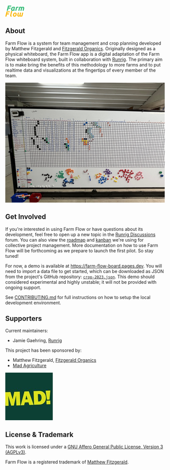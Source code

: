 ![Farm Flow logotype](src/assets/logotype_color.svg)

## About
Farm Flow is a system for team management and crop planning developed by Matthew
Fitzgerald and [Fitzgerald Organics](https://fitzgeraldorganics.net). Originally
designed as a physical whiteboard, the Farm Flow app is a digital adaptation of
the Farm Flow whiteboard system, built in collaboration with
[Runrig](https://runrig.org). The primary aim is to make bring the benefits of
this methodology to more farms and to put realtime data and visualizations at
the fingertips of every member of the team.

![The original Farm Flow whiteboard](public/whiteboard_2024-06-09-a.jpg "The original Farm Flow whiteboard")

## Get Involved
If you're interested in using Farm Flow or have questions about its development,
feel free to open up a new topic in the [Runrig
Discussions](https://github.com/orgs/runrig-coop/discussions/) forum. You can
also view the [roadmap](https://github.com/orgs/runrig-coop/projects/3) and
[kanban](https://github.com/orgs/runrig-coop/projects/3/views/3) we're using for
collective project management. More documentation on how to use Farm Flow will
be forthcoming as we prepare to launch the first pilot. So stay tuned!

For now, a demo is available at https://farm-flow-board.pages.dev. You will need
to import a data file to get started, which can be downloaded as JSON from the
project's GitHub repository:
[`crop-2023.json`](https://github.com/runrig-coop/farm-flow-board/blob/main/public/crop-2023.json).
This demo should considered experimental and highly unstable; it will not be
provided with ongoing support.

See [CONTRIBUTING.md](CONTRIBUTING.md) for full instructions on how to setup the
local development environment.

## Supporters
Current maintainers:
- Jamie Gaehring, [Runrig](https://runrig.org)

This project has been sponsored by:
- Matthew Fitzgerald, [Fitzgerald Organics](https://fitzgeraldorganics.net)
- [Mad Agriculture](https://madagriculture.org/)

![Mad Agriculture logotype](public/madag.jpg)

## License & Trademark
This work is licensed under a <a rel="license"
href="https://www.gnu.org/licenses">GNU Affero General Public License, Version 3 (AGPLv3)</a>.

Farm Flow is a registered trademark of [Matthew
Fitzgerald](https://fitzgeraldorganics.net).

